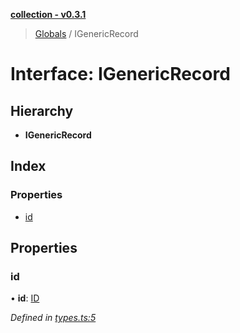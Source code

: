 **[collection - v0.3.1](../README.md)**

> [Globals](../globals.md) / IGenericRecord

# Interface: IGenericRecord

## Hierarchy

* **IGenericRecord**

## Index

### Properties

* [id](igenericrecord.md#id)

## Properties

### id

•  **id**: [ID](../globals.md#id)

*Defined in [types.ts:5](https://github.com/zimmed/collection/blob/2d256cd/src/types.ts#L5)*
